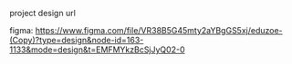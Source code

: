 project design url 


figma:
https://www.figma.com/file/VR38B5G45mty2aYBgGS5xj/eduzoe-(Copy)?type=design&node-id=163-1133&mode=design&t=EMFMYkzBcSjJyQ02-0
